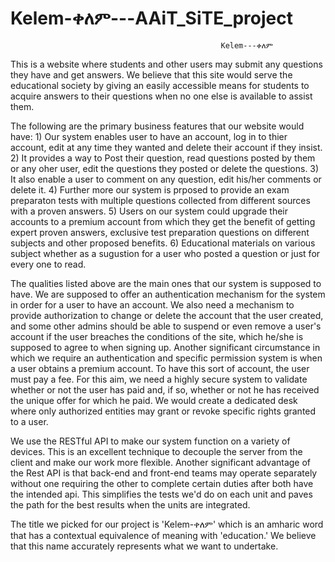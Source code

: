 # Kelem-ቀለም---AAiT_SiTE_project
                                                   Kelem---ቀለም
 This is a website where students and other users may submit any questions they have and get answers. We believe that this site would serve the educational society by giving an easily accessible means for students to acquire answers to their questions when no one else is available to assist them.

The following are the primary business features that our website would have: 
           1) Our system enables user to have an account, log in to thier account, edit at any time they wanted and delete their account if they insist.
           2) It provides a way to Post their question, read questions posted by them or any oher user, edit the questions they posted or delete the questions.
           3) It also enable a user to comment on any question, edit his/her comments or delete it.
           4) Further more our system is prposed to provide an exam preparaton tests with multiple questions collected from different sources with a proven answers.
           5) Users on our system could upgrade their accounts to a premium account from which they get the benefit of getting expert proven answers, exclusive test preparation                 questions on different subjects and other proposed benefits.
           6) Educational materials on various subject whether as a sugustion for a user who posted a question or just for every one to read.
           
The qualities listed above are the main ones that our system is supposed to have. We are supposed to offer an authentication mechanism for the system in order for a user to have an account. We also need a mechanism to provide authorization to change or delete the account that the user created, and some other admins should be able to suspend or even remove a user's account if the user breaches the conditions of the site, which he/she is supposed to agree to when signing up. Another significant circumstance in which we require an authentication and specific permission system is when a user obtains a premium account. To have this sort of account, the user must pay a fee. For this aim, we need a highly secure system to validate whether or not the user has paid and, if so, whether or not he has received the unique offer for which he paid. We would create a dedicated desk where only authorized entities may grant or revoke specific rights granted to a user. 

We use the RESTful API to make our system function on a variety of devices. This is an excellent technique to decouple the server from the client and make our work more flexible.
Another significant advantage of the Rest API is that back-end and front-end teams may operate separately without one requiring the other to complete certain duties after both have the intended api. This simplifies the tests we'd do on each unit and paves the path for the best results when the units are integrated. 
         
The title we picked for our project is 'Kelem-ቀለም' which is an amharic word that has a contextual equivalence of meaning with 'education.' We believe that this name accurately represents what we want to undertake. 
